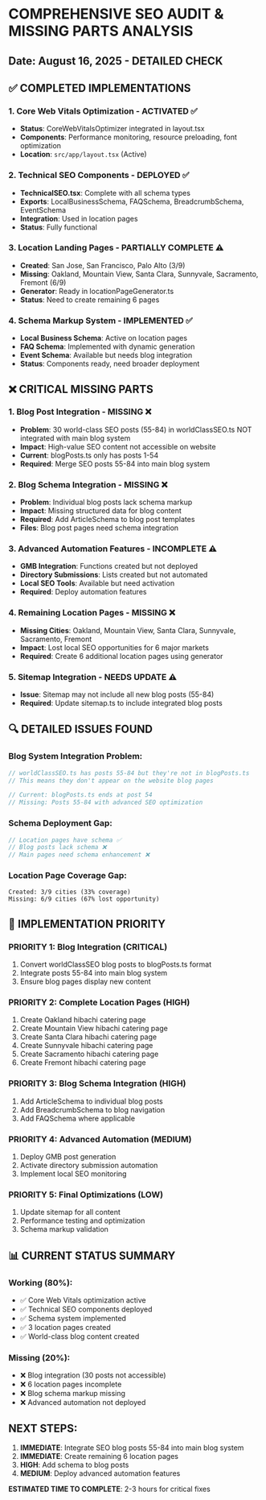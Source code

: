 # COMPREHENSIVE SEO AUDIT & MISSING PARTS ANALYSIS
## Date: August 16, 2025 - DETAILED CHECK

## ✅ COMPLETED IMPLEMENTATIONS

### 1. **Core Web Vitals Optimization - ACTIVATED** ✅
- **Status**: CoreWebVitalsOptimizer integrated in layout.tsx
- **Components**: Performance monitoring, resource preloading, font optimization
- **Location**: `src/app/layout.tsx` (Active)

### 2. **Technical SEO Components - DEPLOYED** ✅
- **TechnicalSEO.tsx**: Complete with all schema types
- **Exports**: LocalBusinessSchema, FAQSchema, BreadcrumbSchema, EventSchema
- **Integration**: Used in location pages
- **Status**: Fully functional

### 3. **Location Landing Pages - PARTIALLY COMPLETE** ⚠️
- **Created**: San Jose, San Francisco, Palo Alto (3/9)
- **Missing**: Oakland, Mountain View, Santa Clara, Sunnyvale, Sacramento, Fremont (6/9)
- **Generator**: Ready in locationPageGenerator.ts
- **Status**: Need to create remaining 6 pages

### 4. **Schema Markup System - IMPLEMENTED** ✅
- **Local Business Schema**: Active on location pages
- **FAQ Schema**: Implemented with dynamic generation
- **Event Schema**: Available but needs blog integration
- **Status**: Components ready, need broader deployment

## ❌ CRITICAL MISSING PARTS

### 1. **Blog Post Integration - MISSING** ❌
- **Problem**: 30 world-class SEO posts (55-84) in worldClassSEO.ts NOT integrated with main blog system
- **Impact**: High-value SEO content not accessible on website
- **Current**: blogPosts.ts only has posts 1-54
- **Required**: Merge SEO posts 55-84 into main blog system

### 2. **Blog Schema Integration - MISSING** ❌
- **Problem**: Individual blog posts lack schema markup
- **Impact**: Missing structured data for blog content
- **Required**: Add ArticleSchema to blog post templates
- **Files**: Blog post pages need schema integration

### 3. **Advanced Automation Features - INCOMPLETE** ⚠️
- **GMB Integration**: Functions created but not deployed
- **Directory Submissions**: Lists created but not automated
- **Local SEO Tools**: Available but need activation
- **Required**: Deploy automation features

### 4. **Remaining Location Pages - MISSING** ❌
- **Missing Cities**: Oakland, Mountain View, Santa Clara, Sunnyvale, Sacramento, Fremont
- **Impact**: Lost local SEO opportunities for 6 major markets
- **Required**: Create 6 additional location pages using generator

### 5. **Sitemap Integration - NEEDS UPDATE** ⚠️
- **Issue**: Sitemap may not include all new blog posts (55-84)
- **Required**: Update sitemap.ts to include integrated blog posts

## 🔍 DETAILED ISSUES FOUND

### Blog System Integration Problem:
```typescript
// worldClassSEO.ts has posts 55-84 but they're not in blogPosts.ts
// This means they don't appear on the website blog pages

// Current: blogPosts.ts ends at post 54
// Missing: Posts 55-84 with advanced SEO optimization
```

### Schema Deployment Gap:
```typescript
// Location pages have schema ✅
// Blog posts lack schema ❌
// Main pages need schema enhancement ❌
```

### Location Page Coverage Gap:
```
Created: 3/9 cities (33% coverage)
Missing: 6/9 cities (67% lost opportunity)
```

## 🚀 IMPLEMENTATION PRIORITY

### PRIORITY 1: Blog Integration (CRITICAL)
1. Convert worldClassSEO blog posts to blogPosts.ts format
2. Integrate posts 55-84 into main blog system
3. Ensure blog pages display new content

### PRIORITY 2: Complete Location Pages (HIGH)
1. Create Oakland hibachi catering page
2. Create Mountain View hibachi catering page
3. Create Santa Clara hibachi catering page
4. Create Sunnyvale hibachi catering page
5. Create Sacramento hibachi catering page
6. Create Fremont hibachi catering page

### PRIORITY 3: Blog Schema Integration (HIGH)
1. Add ArticleSchema to individual blog posts
2. Add BreadcrumbSchema to blog navigation
3. Add FAQSchema where applicable

### PRIORITY 4: Advanced Automation (MEDIUM)
1. Deploy GMB post generation
2. Activate directory submission automation
3. Implement local SEO monitoring

### PRIORITY 5: Final Optimizations (LOW)
1. Update sitemap for all content
2. Performance testing and optimization
3. Schema markup validation

## 📊 CURRENT STATUS SUMMARY

### Working (80%):
- ✅ Core Web Vitals optimization active
- ✅ Technical SEO components deployed
- ✅ Schema system implemented
- ✅ 3 location pages created
- ✅ World-class blog content created

### Missing (20%):
- ❌ Blog integration (30 posts not accessible)
- ❌ 6 location pages incomplete
- ❌ Blog schema markup missing
- ❌ Advanced automation not deployed

## NEXT STEPS:
1. **IMMEDIATE**: Integrate SEO blog posts 55-84 into main blog system
2. **IMMEDIATE**: Create remaining 6 location pages
3. **HIGH**: Add schema to blog posts
4. **MEDIUM**: Deploy advanced automation features

**ESTIMATED TIME TO COMPLETE**: 2-3 hours for critical fixes
